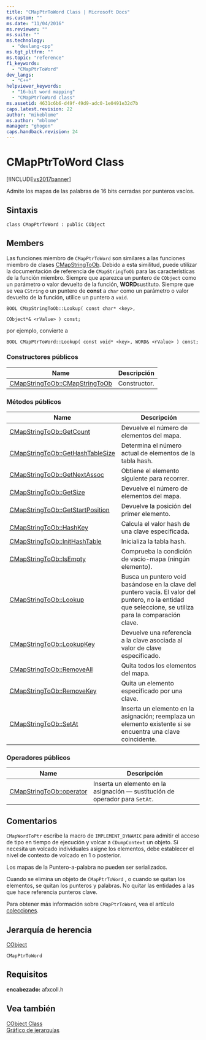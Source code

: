 ```yaml
---
title: "CMapPtrToWord Class | Microsoft Docs"
ms.custom: ""
ms.date: "11/04/2016"
ms.reviewer: ""
ms.suite: ""
ms.technology: 
  - "devlang-cpp"
ms.tgt_pltfrm: ""
ms.topic: "reference"
f1_keywords: 
  - "CMapPtrToWord"
dev_langs: 
  - "C++"
helpviewer_keywords: 
  - "16-bit word mapping"
  - "CMapPtrToWord class"
ms.assetid: 4631c6b6-d49f-49d9-adc0-1e0491e32d7b
caps.latest.revision: 22
author: "mikeblome"
ms.author: "mblome"
manager: "ghogen"
caps.handback.revision: 24
---
```

# CMapPtrToWord Class
[!INCLUDE[vs2017banner](../../assembler/inline/includes/vs2017banner.md)]

Admite los mapas de las palabras de 16 bits cerradas por punteros vacíos.  
  
## Sintaxis  
  
```  
class CMapPtrToWord : public CObject  
```  
  
## Members  
 Las funciones miembro de `CMapPtrToWord` son similares a las funciones miembro de clases [CMapStringToOb](../../mfc/reference/cmapstringtoob-class.md).  Debido a esta similitud, puede utilizar la documentación de referencia de `CMapStringToOb` para las características de la función miembro.  Siempre que aparezca un puntero de `CObject` como un parámetro o valor devuelto de la función, **WORD**sustituto.  Siempre que se vea `CString` o un puntero de **const** a `char` como un parámetro o valor devuelto de la función, utilice un puntero a `void`.  
  
 `BOOL CMapStringToOb::Lookup( const char* <key>,`  
  
 `CObject*& <rValue> ) const;`  
  
 por ejemplo, convierte a  
  
 `BOOL CMapPtrToWord::Lookup( const void* <key>, WORD& <rValue> ) const;`  
  
### Constructores públicos  
  
|Name|Descripción|  
|----------|-----------------|  
|[CMapStringToOb::CMapStringToOb](../Topic/CMapStringToOb::CMapStringToOb.md)|Constructor.|  
  
### Métodos públicos  
  
|Name|Descripción|  
|----------|-----------------|  
|[CMapStringToOb::GetCount](../Topic/CMapStringToOb::GetCount.md)|Devuelve el número de elementos del mapa.|  
|[CMapStringToOb::GetHashTableSize](../Topic/CMapStringToOb::GetHashTableSize.md)|Determina el número actual de elementos de la tabla hash.|  
|[CMapStringToOb::GetNextAssoc](../Topic/CMapStringToOb::GetNextAssoc.md)|Obtiene el elemento siguiente para recorrer.|  
|[CMapStringToOb::GetSize](../Topic/CMapStringToOb::GetSize.md)|Devuelve el número de elementos del mapa.|  
|[CMapStringToOb::GetStartPosition](../Topic/CMapStringToOb::GetStartPosition.md)|Devuelve la posición del primer elemento.|  
|[CMapStringToOb::HashKey](../Topic/CMapStringToOb::HashKey.md)|Calcula el valor hash de una clave especificada.|  
|[CMapStringToOb::InitHashTable](../Topic/CMapStringToOb::InitHashTable.md)|Inicializa la tabla hash.|  
|[CMapStringToOb::IsEmpty](../Topic/CMapStringToOb::IsEmpty.md)|Comprueba la condición de vacío\-mapa \(ningún elemento\).|  
|[CMapStringToOb::Lookup](../Topic/CMapStringToOb::Lookup.md)|Busca un puntero void basándose en la clave del puntero vacía.  El valor del puntero, no la entidad que seleccione, se utiliza para la comparación clave.|  
|[CMapStringToOb::LookupKey](../Topic/CMapStringToOb::LookupKey.md)|Devuelve una referencia a la clave asociada al valor de clave especificado.|  
|[CMapStringToOb::RemoveAll](../Topic/CMapStringToOb::RemoveAll.md)|Quita todos los elementos del mapa.|  
|[CMapStringToOb::RemoveKey](../Topic/CMapStringToOb::RemoveKey.md)|Quita un elemento especificado por una clave.|  
|[CMapStringToOb::SetAt](../Topic/CMapStringToOb::SetAt.md)|Inserta un elemento en la asignación; reemplaza un elemento existente si se encuentra una clave coincidente.|  
  
### Operadores públicos  
  
|Name|Descripción|  
|----------|-----------------|  
|[CMapStringToOb::operator](../Topic/CMapStringToOb::operator.md)|Inserta un elemento en la asignación — sustitución de operador para `SetAt`.|  
  
## Comentarios  
 `CMapWordToPtr` escribe la macro de `IMPLEMENT_DYNAMIC` para admitir el acceso de tipo en tiempo de ejecución y volcar a `CDumpContext` un objeto.  Si necesita un volcado individuales asigne los elementos, debe establecer el nivel de contexto de volcado en 1 o posterior.  
  
 Los mapas de la Puntero\-a\-palabra no pueden ser serializados.  
  
 Cuando se elimina un objeto de `CMapPtrToWord` , o cuando se quitan los elementos, se quitan los punteros y palabras.  No quitar las entidades a las que hace referencia punteros clave.  
  
 Para obtener más información sobre `CMapPtrToWord`, vea el artículo [colecciones](../../mfc/collections.md).  
  
## Jerarquía de herencia  
 [CObject](../../mfc/reference/cobject-class.md)  
  
 `CMapPtrToWord`  
  
## Requisitos  
 **encabezado:** afxcoll.h  
  
## Vea también  
 [CObject Class](../../mfc/reference/cobject-class.md)   
 [Gráfico de jerarquías](../../mfc/hierarchy-chart.md)